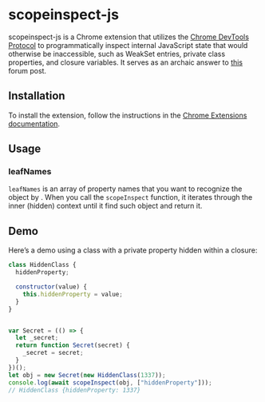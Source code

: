 <!-- cspell:ignore scopeinspect -->

# scopeinspect-js

scopeinspect-js is a Chrome extension that utilizes the [Chrome DevTools Protocol](https://chromedevtools.github.io/devtools-protocol/) to programmatically inspect internal JavaScript state that would otherwise be inaccessible, such as WeakSet entries, private class properties, and closure variables. It serves as an archaic answer to [this](https://stackoverflow.com/questions/4472529/accessing-variables-trapped-by-closure) forum post.

## Installation

To install the extension, follow the instructions in the [Chrome Extensions documentation](https://developer.chrome.com/docs/extensions/get-started/tutorial/hello-world#load-unpacked).

## Usage

### leafNames

`leafNames` is an array of property names that you want to recognize the object by . When you call the `scopeInspect` function, it iterates through the inner (hidden) context until it find such object and return it. 

## Demo

Here’s a demo using a class with a private property hidden within a closure:

```js
class HiddenClass {
  hiddenProperty;

  constructor(value) {
    this.hiddenProperty = value;
  }
}


var Secret = (() => {
  let _secret;
  return function Secret(secret) {
    _secret = secret;
  }
})();
let obj = new Secret(new HiddenClass(1337));
console.log(await scopeInspect(obj, ["hiddenProperty"]));
// HiddenClass {hiddenProperty: 1337}


```
